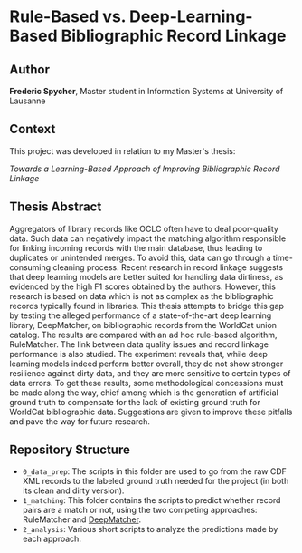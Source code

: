 # Rule-Based vs. Deep-Learning-Based Bibliographic Record Linkage

## Author

**Frederic Spycher**, Master student in Information Systems at University of Lausanne

## Context

This project was developed in relation to my Master's thesis:

*Towards a Learning-Based Approach of Improving Bibliographic Record Linkage*

## Thesis Abstract

Aggregators of library records like OCLC often have to deal poor-quality data. Such data can negatively impact the matching algorithm responsible for linking incoming records with the main database, thus leading to duplicates or unintended merges. To avoid this, data can go through a time-consuming cleaning process. Recent research in record linkage suggests that deep learning models are better suited for handling data dirtiness, as evidenced by the high F1 scores obtained by the authors. However, this research is based on data which is not as complex as the bibliographic records typically found in libraries. This thesis attempts to bridge this gap by testing the alleged performance of a state-of-the-art deep learning library, DeepMatcher, on bibliographic records from the WorldCat union catalog. The results are compared with an ad hoc rule-based algorithm, RuleMatcher. The link between data quality issues and record linkage performance is also studied. The experiment reveals that, while deep learning models indeed perform better overall, they do not show stronger resilience against dirty data, and they are more sensitive to certain types of data errors. To get these results, some methodological concessions must be made along the way, chief among which is the generation of artificial ground truth to compensate for the lack of existing ground truth for WorldCat bibliographic data. Suggestions are given to improve these pitfalls and pave the way for future research.

## Repository Structure

* `0_data_prep`: The scripts in this folder are used to go from the raw CDF XML records to the labeled ground truth needed for the project (in both its clean and dirty version).
* `1_matching`: This folder contains the scripts to predict whether record pairs are a match or not, using the two competing approaches: RuleMatcher and [DeepMatcher](https://github.com/anhaidgroup/deepmatcher).
* `2_analysis`: Various short scripts to analyze the predictions made by each approach.
